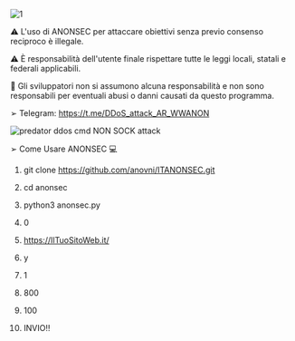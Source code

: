 ![1](https://user-images.githubusercontent.com/78624983/183536433-25f4c6b4-074b-4498-96c2-87ab8d5f10d1.jpg)

⚠️ L'uso di ANONSEC per attaccare obiettivi senza previo consenso reciproco è illegale.

⚠️ È responsabilità dell'utente finale rispettare tutte le leggi locali, statali e federali applicabili.

💢 Gli sviluppatori non si assumono alcuna responsabilità e non sono responsabili per eventuali abusi o danni causati da questo programma.

➢ Telegram: https://t.me/DDoS_attack_AR_WWANON
          

![predator ddos cmd NON SOCK attack](https://user-images.githubusercontent.com/78624983/183539055-ac0cf00a-512a-4b80-b179-e9e97747db3f.PNG)


➢ Come Usare ANONSEC 💻 

1) git clone https://github.com/anovni/ITANONSEC.git

2) cd anonsec

3) python3 anonsec.py

4) 0

5) https://IlTuoSitoWeb.it/

6) y

7) 1

8) 800

9) 100

10) INVIO‼️



